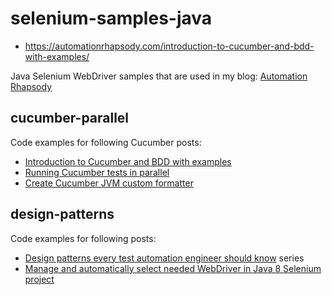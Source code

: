 # selenium-samples-java #

- https://automationrhapsody.com/introduction-to-cucumber-and-bdd-with-examples/

Java Selenium WebDriver samples that are used in my blog: <a href="http://automationrhapsody.com/">Automation Rhapsody</a>

## cucumber-parallel ##

Code examples for following Cucumber posts:
 * <a href="http://automationrhapsody.com/introduction-to-cucumber-and-bdd-with-examples/">Introduction to Cucumber and BDD with examples</a>
 * <a href="http://automationrhapsody.com/running-cucumber-tests-in-parallel/">Running Cucumber tests in parallel</a>
 * <a href="http://automationrhapsody.com/create-cucumber-jvm-custom-formatter/">Create Cucumber JVM custom formatter</a>

## design-patterns ##

Code examples for following posts: 
 * <a href="http://automationrhapsody.com/design-patterns-every-test-automation-engineer-should-know/">Design patterns every test automation engineer should know</a> series
 * <a href="http://automationrhapsody.com/manage-automatically-select-needed-webdriver-java-8-selenium-project/">Manage and automatically select needed WebDriver in Java 8 Selenium project</a>

